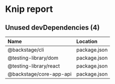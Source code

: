 # Knip report

## Unused devDependencies (4)

| Name                    | Location     |
|:------------------------|:-------------|
| @backstage/cli          | package.json |
| @testing-library/dom    | package.json |
| @testing-library/react  | package.json |
| @backstage/core-app-api | package.json |


